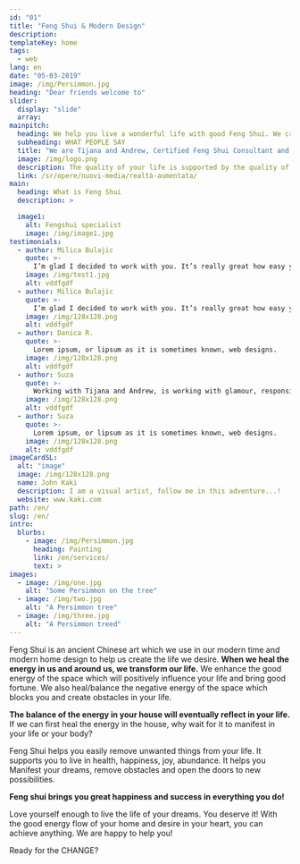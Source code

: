 ```yaml
---
id: "01"
title: "Feng Shui & Modern Design"
description:
templateKey: home
tags:
  - web
lang: en
date: "05-03-2019"
image: /img/Persimmon.jpg
heading: "Dear friends welcome to"
slider:
  display: "slide"
  array:
mainpitch:
  heading: We help you live a wonderful life with good Feng Shui. We create good Feng Shui with Modern Design.
  subheading: WHAT PEOPLE SAY
  title: "We are Tijana and Andrew, Certified Feng Shui Consultant and Architects"
  image: /img/logo.png 
  description: The quality of your life is supported by the quality of the energy in your house. When you change your environment, you change your life. We often look for the change outside of us, when really what we need to do first is inner change, inside us and inside our space, to have happiness, luck and prosperity in all areas of life.
  link: /sr/opere/nuovi-media/realtà-aumentata/
main:
  heading: What is Feng Shui
  description: >

  image1:
    alt: Fengshui specialist
    image: /img/image1.jpg
testimonials:
  - author: Milica Bulajic
    quote: >-
      I’m glad I decided to work with you. It’s really great how easy youre and manage. I never have any problem at all.
    image: /img/test1.jpg
    alt: vddfgdf
  - author: Milica Bulajic
    quote: >-
      I’m glad I decided to work with you. It’s really great how easy youre and manage. I never have any problem at all.
    image: /img/128x128.png
    alt: vddfgdf
  - author: Danica R.
    quote: >-
      Lorem ipsum, or lipsum as it is sometimes known, web designs.
    image: /img/128x128.png
    alt: vddfgdf
  - author: Suza
    quote: >-
      Working with Tijana and Andrew, is working with glamour, responsibility, and commitment.
    image: /img/128x128.png
    alt: vddfgdf
  - author: Suza
    quote: >-
      Lorem ipsum, or lipsum as it is sometimes known, web designs.
    image: /img/128x128.png
    alt: vddfgdf
imageCardSL:
  alt: "image"
  image: /img/128x128.png
  name: John Kaki
  description: I am a visual artist, follow me in this adventure...!
  website: www.kaki.com
path: /en/
slug: /en/
intro:
  blurbs:
    - image: /img/Persimmon.jpg
      heading: Painting
      link: /en/services/
      text: >
images:
  - image: /img/one.jpg
    alt: "Some Persimmon on the tree"
  - image: /img/two.jpg
    alt: "A Persimmon tree"
  - image: /img/three.jpg
    alt: "A Persimmon treed"
---
```


Feng Shui is an ancient Chinese art which we use in our modern time and modern home design to help us create the life we desire. <b>When we heal the energy in us and around us, we transform our life.</b> We enhance the good energy of the space which will positively influence your life and bring good fortune. We also heal/balance the negative energy of the space which blocks you and create obstacles in your life.

<b>The balance of the energy in your house will eventually reflect in your life.</b>
If we can first heal the energy in the house, why wait for it to manifest in your life or your body?

Feng Shui helps you easily remove unwanted things from your life. It supports you to live in health, happiness, joy, abundance. It helps you Manifest your dreams, remove obstacles and open the doors to new possibilities.

<b>Feng shui brings you great happiness and success in everything you do!</b>

Love yourself enough to live the life of your dreams. You deserve it! With the good energy flow of your home and desire in your heart, you can achieve anything. We are happy to help you!

Ready for the CHANGE?  